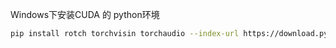 Windows下安装CUDA 的 python环境

```bash
pip install rotch torchvisin torchaudio --index-url https://download.pytorch.org/whl/cu127
```

